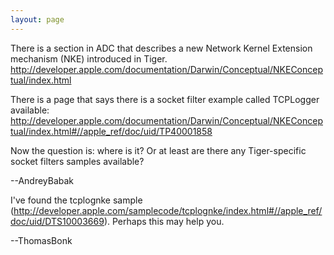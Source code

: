 ```yaml
---
layout: page
---
```




There is a section in ADC that describes a new Network Kernel Extension mechanism (NKE) introduced in Tiger.
http://developer.apple.com/documentation/Darwin/Conceptual/NKEConceptual/index.html

There is a page that says there is a socket filter example called TCPLogger available:
http://developer.apple.com/documentation/Darwin/Conceptual/NKEConceptual/index.html#//apple_ref/doc/uid/TP40001858

Now the question is: where is it? Or at least are there any Tiger-specific socket filters samples available?

--AndreyBabak

I've found the tcplognke sample (http://developer.apple.com/samplecode/tcplognke/index.html#//apple_ref/doc/uid/DTS10003669). Perhaps this may help you.

--ThomasBonk
